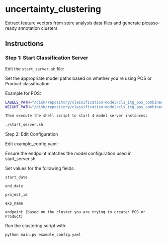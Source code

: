 # uncertainty_clustering

Extract feature vectors from store analysis data files and generate picasso-ready annotation clusters.

## Instructions

### Step 1: Start Classification Server

Edit the `start_server.sh` file:

Set the appropriate model paths based on whether you're using POS or Product classification:

Example for POS:
```bash
LABELS_PATH="/disk/repository/classification-model/cls_itg_pos_combined.txt"
WEIGHT_PATH="/disk/repository/classification-model/cls_itg_pos_combined.pth.tar"

Then execute the shell script to start 4 model server instances:

./start_server.sh
```` 

Step 2: Edit Configuration

Edit example_config.yaml:

Ensure the endpoint matches the model configuration used in start_server.sh

Set values for the following fields:

    start_date

    end_date

    project_id

    exp_name

    endpoint (based on the cluster you are trying to create: POS or Product)
Run the clustering script with:

```bash
python main.py example_config.yaml
````
